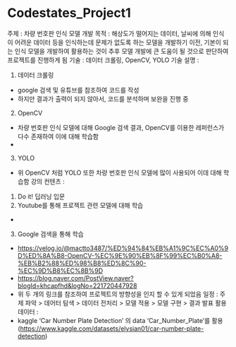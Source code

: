 # Codestates_Project1

주제 :
 차량 번호판 인식 모델 개발
목적 : 
 해상도가 떨어지는 데이터, 날씨에 의해 인식이 어려운 데이터 등을 인식하는데 문제가 없도록 하는 모델을 개발하기 이전, 기본이 되는 인식 모델을 개발하여 활용하는 것이 추후 모델 개발에 큰 도움이 될 것으로 판단하여 프로젝트를 진행하게 됨
기술 : 
 데이터 크롤링, OpenCV, YOLO
기술 설명 :
  1) 데이터 크롤링
   - google 검색 및 유튜브를 참조하여 코드를 작성
   - 하지만 결과가 출력이 되지 않아서, 코드를 분석하며 보완을 진행 중
  2) OpenCV
   - 차량 번호판 인식 모델에 대해 Google 검색 결과, OpenCV를 이용한 레퍼런스가 다수 존재하여 이에 대해 학습함
   - 
  3) YOLO
   - 위 OpenCV 처럼 YOLO 또한 차량 번호판 인식 모델에 많이 사용되어 이데 대해 학습함
강의 컨텐츠 :
  1) Do it! 딥러닝 입문
  2) Youtube를 통해 프로젝트 관련 모델에 대해 학습
   - 
  3) Google 검색을 통해 학습
   - https://velog.io/@mactto3487/%ED%94%84%EB%A1%9C%EC%A0%9D%ED%8A%B8-OpenCV-%EC%9E%90%EB%8F%99%EC%B0%A8-%EB%B2%88%ED%98%B8%ED%8C%90-%EC%9D%B8%EC%8B%9D
   - https://blog.naver.com/PostView.naver?blogId=khcapfhd&logNo=221720447928
   - 위 두 개의 링크를 참조하여 프로젝트의 방향성을 인지 할 수 있게 되었음
일정 :
 주제 파악 > 데어터 탐색 > 데이터 전처리 > 모델 적용 > 모델 구현 > 결과 발표
활용 데이터 :
 - kaggle ‘Car Number Plate Detection’ 의 data ‘Car_Number_Plate’를 활용 (https://www.kaggle.com/datasets/elysian01/car-number-plate-detection)
